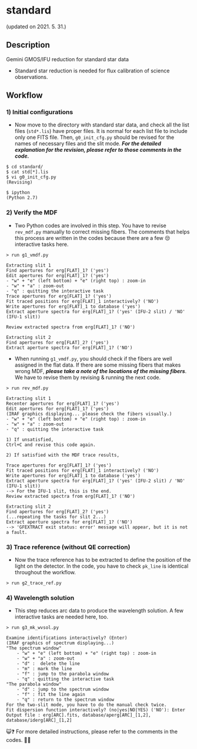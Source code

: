 # standard
(updated on 2021. 5. 31.)

## Description
Gemini GMOS/IFU reduction for standard star data
* Standard star reduction is needed for flux calibration of science observations.

## Workflow

### 1) Initial configurations
* Now move to the directory with standard star data, and check all the list files (`std*.lis`) have proper files. It is normal for each list file to include only one FITS file. Then, `g0_init_cfg.py` should be revised for the names of necessary files and the slit mode. _**For the detailed explanation for the revision, please refer to those comments in the code.**_

```
$ cd standard/
$ cat std[*].lis
$ vi g0_init_cfg.py
(Revising)

$ ipython
(Python 2.7)
```

### 2) Verify the MDF
* Two Python codes are involved in this step. You have to revise `rev_mdf.py` manually to correct missing fibers. The comments that helps this process are written in the codes because there are a few :unamused: interactive tasks here.

```
> run g1_vmdf.py

Extracting slit 1
Find apertures for erg[FLAT]_1? ('yes')
Edit apertures for erg[FLAT]_1? ('yes')
- "w" + "e" (left bottom) + "e" (right top) : zoom-in
- "w" + "a" : zoom-out
- "q" : quitting the interactive task
Trace apertures for erg[FLAT]_1? ('yes')
Fit traced positions for erg[FLAT]_1 interactively? ('NO')
Write apertures for erg[FLAT]_1 to database ('yes')
Extract aperture spectra for erg[FLAT]_1? ('yes' (IFU-2 slit) / 'NO' (IFU-1 slit))

Review extracted spectra from erg[FLAT]_1? ('NO')

Extracting slit 2
Find apertures for erg[FLAT]_2? ('yes')
Extract aperture spectra for erg[FLAT]_1? ('NO')
```

* When running ``g1_vmdf.py``, you should check if the fibers are well assigned in the flat data. If there are some missing fibers that makes wrong MDF,  _**please take a note of the locations of the missing fibers**_. We have to revise them by revising & running the next code.

```
> run rev_mdf.py

Extracting slit 1
Recenter apertures for erg[FLAT]_1? ('yes')
Edit apertures for erg[FLAT]_1? ('yes')
(IRAF graphics displaying... please check the fibers visually.)
- "w" + "e" (left bottom) + "e" (right top) : zoom-in
- "w" + "a" : zoom-out
- "q" : quitting the interactive task

1) If unsatisfied,
Ctrl+C and revise this code again.

2) If satisfied with the MDF trace results,

Trace apertures for erg[FLAT]_1? ('yes')
Fit traced positions for erg[FLAT]_1 interactively? ('NO')
Write apertures for erg[FLAT]_1 to database ('yes')
Extract aperture spectra for erg[FLAT]_1? ('yes' (IFU-2 slit) / 'NO' (IFU-1 slit))
--> For the IFU-1 slit, this is the end.
Review extracted spectra from erg[FLAT]_1? ('NO')

Extracting slit 2
Find apertures for erg[FLAT]_2? ('yes')
(...repeating the tasks for slit 2...)
Extract aperture spectra for erg[FLAT]_1? ('NO')
--> 'GFEXTRACT exit status: error' message will appear, but it is not a fault.
```

### 3) Trace reference (without QE correction)
* Now the trace reference has to be extracted to define the position of the light on the detector. In the code, you have to check ``pk_line`` is identical throughout the workflow.

```
> run g2_trace_ref.py
```

### 4) Wavelength solution
* This step reduces arc data to produce the wavelength solution. A few interactive tasks are needed here, too.

```
> run g3_mk_wvsol.py

Examine identifications interactively? (Enter)
(IRAF graphics of spectrum displaying...)
"The spectrum window"
	- "w" + "e" (left bottom) + "e" (right top) : zoom-in
	- "w" + "a" : zoom-out
	- "d" :  delete the line
	- "m" : mark the line
	- "f" : jump to the parabola window
	- "q" : quitting the interactive task
"The parabola window"
	- "d" : jump to the spectrum window
	- "f" : fit the line again
	- "q" : return to the spectrum window
For the two-slit mode, you have to do the manual check twice.
Fit dispersion function interactively? (no|yes|NO|YES) ('NO'): Enter
Output file : erg[ARC].fits, database/aperg[ARC]_[1,2], database/iderg[ARC]_[1,2]
```

:smiley_cat:❓ For more detailed instructions, please refer to the comments in the codes. :turtle::whale: 
